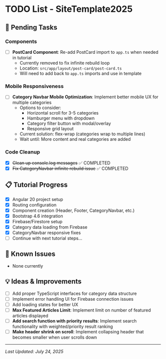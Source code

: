 # TODO List - SiteTemplate2025

## 🔄 Pending Tasks

### Components
- [ ] **PostCard Component**: Re-add PostCard import to `app.ts` when needed in tutorial
  - Currently removed to fix infinite rebuild loop
  - Location: `src/app/layout/post-card/post-card.ts`
  - Will need to add back to `app.ts` imports and use in template

### Mobile Responsiveness
- [ ] **Category Navbar Mobile Optimization**: Implement better mobile UX for multiple categories
  - Options to consider:
    - Horizontal scroll for 3-5 categories
    - Hamburger menu with dropdown
    - Category filter button with modal/overlay
    - Responsive grid layout
  - Current solution: flex-wrap (categories wrap to multiple lines)
  - Wait until: More content and real categories are added

### Code Cleanup
- [x] ~~Clean up console.log messages~~ ✅ COMPLETED
- [x] ~~Fix CategoryNavbar infinite rebuild issue~~ ✅ COMPLETED

## 📋 Tutorial Progress
- [x] Angular 20 project setup
- [x] Routing configuration
- [x] Component creation (Header, Footer, CategoryNavbar, etc.)
- [x] Bootstrap 4.6 integration
- [x] Firebase/Firestore setup
- [x] Category data loading from Firebase
- [x] CategoryNavbar responsive fixes
- [ ] Continue with next tutorial steps...

## 🐛 Known Issues
- None currently

## 💡 Ideas & Improvements
- [ ] Add proper TypeScript interfaces for category data structure
- [ ] Implement error handling UI for Firebase connection issues
- [ ] Add loading states for better UX
- [ ] **Max Featured Articles Limit**: Implement limit on number of featured articles displayed
- [ ] **Add search function with priority results**: Implement search functionality with weighted/priority result ranking
- [ ] **Make header shrink on scroll**: Implement collapsing header that becomes smaller when user scrolls down

---
*Last Updated: July 24, 2025*
